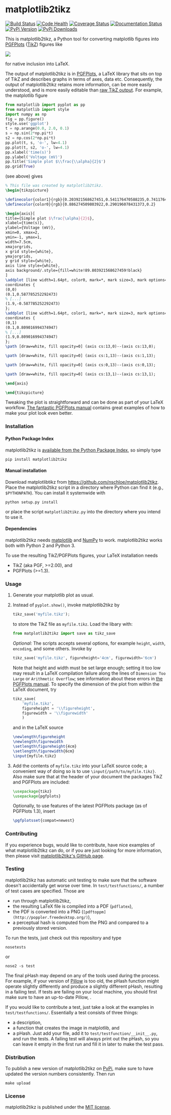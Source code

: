 # matplotlib2tikz

[![Build Status](https://travis-ci.org/nschloe/matplotlib2tikz.svg?branch=master)](https://travis-ci.org/nschloe/matplotlib2tikz)
[![Code Health](https://landscape.io/github/nschloe/matplotlib2tikz/master/landscape.png)](https://landscape.io/github/nschloe/matplotlib2tikz/master)
[![Coverage Status](https://coveralls.io/repos/nschloe/matplotlib2tikz/badge.svg?branch=master&service=github)](https://coveralls.io/github/nschloe/matplotlib2tikz?branch=master)
[![Documentation Status](https://readthedocs.org/projects/matplotlib2tikz/badge/?version=latest)](https://readthedocs.org/projects/matplotlib2tikz/?badge=latest)
[![PyPi Version](https://img.shields.io/pypi/v/matplotlib2tikz.svg)](https://pypi.python.org/pypi/matplotlib2tikz)
[![PyPi Downloads](https://img.shields.io/pypi/dm/matplotlib2tikz.svg)](https://pypi.python.org/pypi/matplotlib2tikz)

This is matplotlib2tikz, a Python tool for converting matplotlib figures into
[PGFPlots](https://www.ctan.org/pkg/pgfplots)
([TikZ](https://www.ctan.org/pkg/pgf)) figures like

![](https://nschloe.github.io/matplotlib2tikz/latex.png)

for native inclusion into LaTeX.

The output of matplotlib2tikz is in
[PGFPlots](http://pgfplots.sourceforge.net/pgfplots.pdf), a LaTeX library that
sits on top of TikZ and describes graphs in terms of axes, data etc.
Consequently, the output of matplotlib2tikz retains more information, can be
more easily understood, and is more easily editable than [raw TikZ output](http://matplotlib.org/users/whats_new.html#pgf-tikz-backend). For
example, the matplotlib figure
```python
from matplotlib import pyplot as pp
from matplotlib import style
import numpy as np
fig = pp.figure()
style.use('ggplot')
t = np.arange(0.0, 2.0, 0.1)
s = np.sin(2*np.pi*t)
s2 = np.cos(2*np.pi*t)
pp.plot(t, s, 'o-', lw=4.1)
pp.plot(t, s2, 'o-', lw=4.1)
pp.xlabel('time(s)')
pp.ylabel('Voltage (mV)')
pp.title('Simple plot $\\frac{\\alpha}{2}$')
pp.grid(True)
```
(see above) gives
```latex
% This file was created by matplotlib2tikz.
\begin{tikzpicture}

\definecolor{color1}{rgb}{0.203921568627451,0.541176470588235,0.741176470588235}
\definecolor{color0}{rgb}{0.886274509803922,0.290196078431373,0.2}

\begin{axis}[
title={Simple plot $\frac{\alpha}{2}$},
xlabel={time(s)},
ylabel={Voltage (mV)},
xmin=0, xmax=2,
ymin=-1, ymax=1,
width=7.5cm,
xmajorgrids,
x grid style={white},
ymajorgrids,
y grid style={white},
axis line style={white},
axis background/.style={fill=white!89.803921568627459!black}
]
\addplot [line width=1.64pt, color0, mark=*, mark size=3, mark options={draw=black}]
coordinates {
(0,0)
(0.1,0.587785252292473)
% [...]
(1.9,-0.587785252292473)
};
\addplot [line width=1.64pt, color1, mark=*, mark size=3, mark options={draw=black}]
coordinates {
(0,1)
(0.1,0.809016994374947)
% [...]
(1.9,0.809016994374947)
};
\path [draw=white, fill opacity=0] (axis cs:13,0)--(axis cs:13,0);

\path [draw=white, fill opacity=0] (axis cs:1,13)--(axis cs:1,13);

\path [draw=white, fill opacity=0] (axis cs:0,13)--(axis cs:0,13);

\path [draw=white, fill opacity=0] (axis cs:13,1)--(axis cs:13,1);

\end{axis}

\end{tikzpicture}
```
Tweaking the plot is straightforward and can be done as part of your LaTeX
workflow.
[The fantastic PGFPlots manual](http://pgfplots.sourceforge.net/pgfplots.pdf)
contains great examples of how to make your plot look even better.

### Installation

#### Python Package Index

matplotlib2tikz is [available from the Python Package
Index](https://pypi.python.org/pypi/matplotlib2tikz/), so simply type
```
pip install matplotlib2tikz
```

#### Manual installation

Download matplotlibtikz from https://github.com/nschloe/matplotlib2tikz.
Place the matplotlib2tikz script in a directory where Python can find it (e.g.,
`$PYTHONPATH`).  You can install it systemwide with
```
python setup.py install
```
or place the script `matplotlib2tikz.py` into the directory where you intend to
use it.

#### Dependencies

matplotlib2tikz needs [matplotlib](http://matplotlib.org/) and
[NumPy](http://www.numpy.org/) to work. matplotlib2tikz works both with
Python 2 and Python 3.

To use the resulting TikZ/PGFPlots figures, your LaTeX installation needs

  * TikZ (aka PGF, >=2.00), and
  * PGFPlots (>=1.3).


### Usage

1. Generate your matplotlib plot as usual.

2. Instead of `pyplot.show()`, invoke matplotlib2tikz by
    ```python
    tikz_save('myfile.tikz');
    ```
   to store the TikZ file as `myfile.tikz`. Load the libary with:
    ```python
    from matplotlib2tikz import save as tikz_save
    ```
   _Optional:_
   The scripts accepts several options, for example `height`, `width`,
   `encoding`, and some others. Invoke by
    ```python
    tikz_save('myfile.tikz', figureheight='4cm', figurewidth='6cm')
    ```
   Note that height and width must be set large enough; setting it too low may
   result in a LaTeX compilation failure along the lines of `Dimension Too Large` or `Arithmetic Overflow`;
   see information about these errors in [the PGFPlots manual](http://pgfplots.sourceforge.net/pgfplots.pdf).
   To specify the dimension of the plot from within the LaTeX document, try
    ```python
    tikz_save(
        'myfile.tikz',
        figureheight = '\\figureheight',
        figurewidth = '\\figurewidth'
        )
    ```
    and in the LaTeX source
    ```latex
    \newlength\figureheight
    \newlength\figurewidth
    \setlength\figureheight{4cm}
    \setlength\figurewidth{6cm}
    \input{myfile.tikz}
    ```
 
3. Add the contents of `myfile.tikz` into your LaTeX source code; a convenient
   way of doing so is to use `\input{/path/to/myfile.tikz}`. Also make sure
   that at the header of your document the packages TikZ and PGFPlots are
   included:
    ```latex
    \usepackage{tikz}
    \usepackage{pgfplots}
    ```
   Optionally, to use features of the latest PGFPlots package (as of
   PGFPlots 1.3), insert
    ```latex
    \pgfplotsset{compat=newest}
    ```
    
### Contributing

If you experience bugs, would like to contribute, have nice examples of what
matplotlib2tikz can do, or if you are just looking for more information, then
please visit
[matplotlib2tikz's GitHub page](https://github.com/nschloe/matplotlib2tikz).


### Testing

matplotlib2tikz has automatic unit testing to make sure that the software
doesn't accidentally get worse over time. In `test/testfunctions/`, a number of
test cases are specified. Those are

 * run through matplotlib2tikz,
 * the resulting LaTeX file is compiled into a PDF (`pdflatex`),
 * the PDF is converted into a PNG
   (`[pdftoppm](http://poppler.freedesktop.org/)`),
 * a perceptual hash is computed from the PNG and compared to a previously
   stored version.

To run the tests, just check out this repository and type
```
nosetests
```
or
```
nose2 -s test
```

The final pHash may depend on any of the tools used during the process. For
example, if your version of [Pillow](https://pypi.python.org/pypi/Pillow/3.0.0)
is too old, the pHash function might operate slightly differently and produce a
slightly different pHash, resulting in a failing test. If tests are failing on
your local machine, you should first make sure to have an up-to-date Pillow, .

If you would like to contribute a test, just take a look at the examples in
`test/testfunctions/`. Essentially a test consists of three things:
  * a description,
  * a function that creates the image in matplotlib, and
  * a pHash.
Just add your file, add it to `test/testfunction/__init__.py`, and run the
tests. A failing test will always print out the pHash, so you can leave it
empty in the first run and fill it in later to make the test pass.

### Distribution

To publish a new version of matplotlib2tikz on
[PyPi](https://pypi.python.org/pypi/matplotlib2tikz), make sure to have updated
the version numbers consistently. Then run
```
make upload
```


### License

matplotlib2tikz is published under the [MIT license](https://en.wikipedia.org/wiki/MIT_License).
